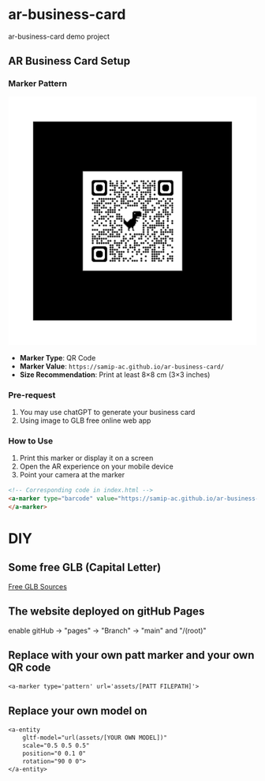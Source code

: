 # ar-business-card
ar-business-card demo project


## AR Business Card Setup

### Marker Pattern
![AR Marker QR Code](assets/pattern-qrcode_samip-ac.github.io.png)

* **Marker Type**: QR Code
* **Marker Value**: `https://samip-ac.github.io/ar-business-card/`
* **Size Recommendation**: Print at least 8×8 cm (3×3 inches)

### Pre-request
1. You may use chatGPT to generate your business card
2. Using image to GLB free online web app

### How to Use
1. Print this marker or display it on a screen
2. Open the AR experience on your mobile device
3. Point your camera at the marker

```html
<!-- Corresponding code in index.html -->
<a-marker type="barcode" value="https://samip-ac.github.io/ar-business-card/">
</a-marker>
```

# DIY
## Some free GLB (Capital Letter)
[Free GLB Sources](https://sketchfab.com/tags/glb)

## The website deployed on gitHub Pages
enable gitHub -> "pages" -> "Branch" -> "main" and "/(root)"


## Replace with your own patt marker and your own QR code
```shell
<a-marker type='pattern' url='assets/[PATT FILEPATH]'>
```


## Replace your own model on
```shell
<a-entity
    gltf-model="url(assets/[YOUR OWN MODEL])"
    scale="0.5 0.5 0.5"
    position="0 0.1 0"
    rotation="90 0 0">
</a-entity>
```
